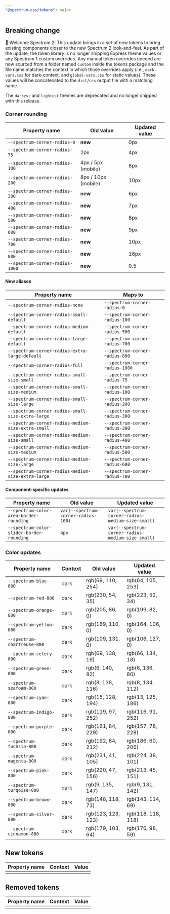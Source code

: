 ```yaml
---
"@spectrum-css/tokens": major
---
```


## Breaking change

🎉 Welcome Spectrum 2! This update brings in a set of new tokens to bring existing components closer to the new Spectrum 2 look-and-feel. As part of the update, the token library is no longer shipping Express theme values or any Spectrum 1 custom overrides. Any manual token overrides needed are now sourced from a folder named `custom` inside the tokens package and the file name matches the context in which those overrides apply (i.e., `dark-vars.css` for dark-context, and `global-vars.css` for static values). These values will be concatenated to the `dist/css` output file with a matching name.

The `darkest` and `lightest` themes are deprecated and no longer shipped with this release.

### Corner rounding

| Property name                   | Old value           | Updated value |
| ------------------------------- | ------------------- | ------------- |
| `--spectrum-corner-radius-0`    | **new**             | 0px           |
| `--spectrum-corner-radius-75`   | 2px                 | 4px           |
| `--spectrum-corner-radius-100`  | 4px / 5px (mobile)  | 8px           |
| `--spectrum-corner-radius-200`  | 8px / 10px (mobile) | 10px          |
| `--spectrum-corner-radius-300`  | **new**             | 6px           |
| `--spectrum-corner-radius-400`  | **new**             | 7px           |
| `--spectrum-corner-radius-500`  | **new**             | 8px           |
| `--spectrum-corner-radius-600`  | **new**             | 9px           |
| `--spectrum-corner-radius-700`  | **new**             | 10px          |
| `--spectrum-corner-radius-800`  | **new**             | 16px          |
| `--spectrum-corner-radius-1000` | **new**             | 0.5           |

#### New aliases

| Property name                                      | Maps to                         |
| -------------------------------------------------- | ------------------------------- |
| `--spectrum-corner-radius-none`                    | `--spectrum-corner-radius-0`    |
| `--spectrum-corner-radius-small-default`           | `--spectrum-corner-radius-100`  |
| `--spectrum-corner-radius-medium-default`          | `--spectrum-corner-radius-500`  |
| `--spectrum-corner-radius-large-default`           | `--spectrum-corner-radius-700`  |
| `--spectrum-corner-radius-extra-large-default`     | `--spectrum-corner-radius-800`  |
| `--spectrum-corner-radius-full`                    | `--spectrum-corner-radius-1000` |
| `--spectrum-corner-radius-small-size-small`        | `--spectrum-corner-radius-75`   |
| `--spectrum-corner-radius-small-size-medium`       | `--spectrum-corner-radius-100`  |
| `--spectrum-corner-radius-small-size-large`        | `--spectrum-corner-radius-200`  |
| `--spectrum-corner-radius-small-size-extra-large`  | `--spectrum-corner-radius-300`  |
| `--spectrum-corner-radius-medium-size-extra-small` | `--spectrum-corner-radius-300`  |
| `--spectrum-corner-radius-medium-size-small`       | `--spectrum-corner-radius-400`  |
| `--spectrum-corner-radius-medium-size-medium`      | `--spectrum-corner-radius-500`  |
| `--spectrum-corner-radius-medium-size-large`       | `--spectrum-corner-radius-600`  |
| `--spectrum-corner-radius-medium-size-extra-large` | `--spectrum-corner-radius-700`  |

#### Component-specific updates

| Property name                             | Old value                           | Updated value                                     |
| ----------------------------------------- | ----------------------------------- | ------------------------------------------------- |
| `--spectrum-color-area-border-rounding`   | `var(--spectrum-corner-radius-100)` | `var(--spectrum-corner-radius-medium-size-small)` |
| `--spectrum-color-slider-border-rounding` | `4px`                               | `var(--spectrum-corner-radius-medium-size-small)` |

### Color updates

| Property name               | Context | Old value          | Updated value      |
| --------------------------- | ------- | ------------------ | ------------------ |
| `--spectrum-blue-800`       | dark    | rgb(69, 110, 254)  | rgb(64, 105, 253)  |
| `--spectrum-red-800`        | dark    | rgb(230, 54, 35)   | rgb(223, 52, 34)   |
| `--spectrum-orange-800`     | dark    | rgb(205, 86, 0)    | rgb(199, 82, 0)    |
| `--spectrum-yellow-800`     | dark    | rgb(169, 110, 0)   | rgb(164, 106, 0)   |
| `--spectrum-chartreuse-800` | dark    | rgb(109, 131, 0)   | rgb(106, 127, 0)   |
| `--spectrum-celery-800`     | dark    | rgb(69, 138, 19)   | rgb(66, 134, 18)   |
| `--spectrum-green-800`      | dark    | rgb(6, 140, 82)    | rgb(6, 136, 80)    |
| `--spectrum-seafoam-800`    | dark    | rgb(8, 138, 116)   | rgb(8, 134, 112)   |
| `--spectrum-cyan-800`       | dark    | rgb(15, 128, 194)  | rgb(13, 125, 186)  |
| `--spectrum-indigo-800`     | dark    | rgb(119, 97, 252)  | rgb(116, 91, 252)  |
| `--spectrum-purple-800`     | dark    | rgb(161, 84, 229)  | rgb(157, 78, 228)  |
| `--spectrum-fuchsia-800`    | dark    | rgb(192, 64, 212)  | rgb(186, 60, 206)  |
| `--spectrum-magenta-800`    | dark    | rgb(231, 41, 105)  | rgb(224, 38, 101)  |
| `--spectrum-pink-800`       | dark    | rgb(220, 47, 156)  | rgb(213, 45, 151)  |
| `--spectrum-turqoise-800`   | dark    | rgb(9, 135, 147)   | rgb(9, 131, 142)   |
| `--spectrum-brown-800`      | dark    | rgb(148, 118, 73)  | rgb(143, 114, 69)  |
| `--spectrum-silver-800`     | dark    | rgb(123, 123, 123) | rgb(118, 118, 118) |
| `--spectrum-cinnamon-800`   | dark    | rgb(179, 103, 64)  | rgb(176, 98, 59)   |

## New tokens

| Property name | Context | Value |
| ------------- | ------- | ----- |
|               |         |       |

## Removed tokens

| Property name | Context | Value |
| ------------- | ------- | ----- |
|               |         |       |
